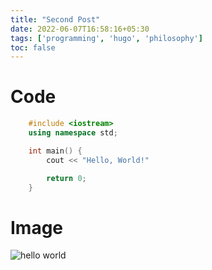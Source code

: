 ```yaml
---
title: "Second Post"
date: 2022-06-07T16:58:16+05:30
tags: ['programming', 'hugo', 'philosophy']
toc: false
---
```


# Code

```c++
	#include <iostream>
	using namespace std;

	int main() {
		cout << "Hello, World!"

		return 0;
	}
```

# Image

![hello world](/images/helloworld.png)

